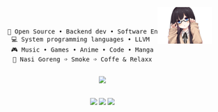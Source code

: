 <div align="center">
<img src="979186-removebg-preview.png" width="25%" align="right"/>
<br><br>
<pre>
    💼 Open Source • Backend dev • Software Engginer
    💻 System programming languages • LLVM 
    🎮 Music • Games • Anime • Code • Manga
    🍱 Nasi Goreng ➩ Smoke ➩ Coffe & Relaxx
</pre>
<br>
<img src="https://media.tenor.com/2memSg91sNEAAAAi/bocchi-the-rock.gif" height="100" />
<br><br>
    
[![](https://img.shields.io/badge/Telegram-2CA5E0?style=flat-squeare&logo=telegram&logoColor=white)](http://t.me/Zyarexx)
[![](https://img.shields.io/badge/Mastodon-6364ff)](https://mastodon.social/@rakarmp_rexx)
[![](https://www.codewars.com/users/rakarmp/badges/micro)](https://www.codewars.com/users/rakarmp)
</div>
